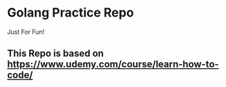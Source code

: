 # Golang Practice Repo

Just For Fun!

## This Repo is based on https://www.udemy.com/course/learn-how-to-code/